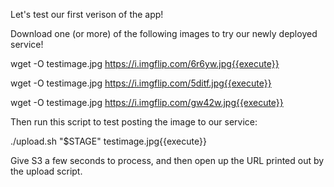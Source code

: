 Let's test our first verison of the app!

Download one (or more) of the following images to try our newly deployed service!

wget -O testimage.jpg https://i.imgflip.com/6r6yw.jpg{{execute}}

wget -O testimage.jpg https://i.imgflip.com/5ditf.jpg{{execute}}

wget -O testimage.jpg https://i.imgflip.com/gw42w.jpg{{execute}}


Then run this script to test posting the image to our service:

./upload.sh "$STAGE" testimage.jpg{{execute}}

Give S3 a few seconds to process, and then open up the URL printed out by the upload script.